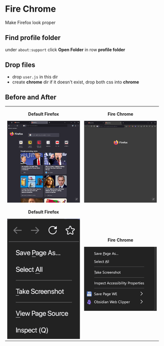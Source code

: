 # Fire Chrome
Make Firefox look proper
## Find profile folder
under `about:support` click **Open Folder** in row **profile folder**
## Drop files
- drop `user.js` in this dir
- create **chrome** dir if it doesn't exist, drop both css into **chrome**
## Before and After
<table>
    <tr>
        <td width="50%">
            <p align="center"><strong>Default Firefox</strong></p>
            <img src="doc/before.png" alt="Default Firefox">
        </td>
        <td width="50%">
            <p align="center"><strong>Fire Chrome</strong></p>
            <img src="doc/after.png" alt="Fire Chrome">
        </td>
    </tr>
    <tr>
        <td width="30%">
            <p align="center"><strong>Default Firefox</strong></p>
            <img src="doc/default_context.png" alt="Default Firefox">
        </td>
        <td width="70%">
            <p align="center"><strong>Fire Chrome</strong></p>
            <img src="doc/fixed_context.png" alt="Fire Chrome">
        </td>
    </tr>
</table>